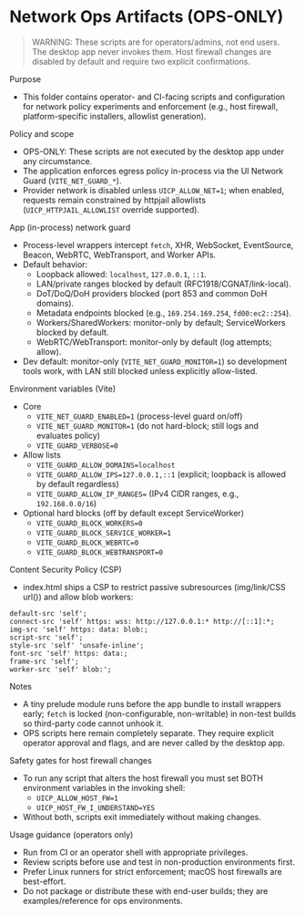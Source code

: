 # Network Ops Artifacts (OPS-ONLY)

> WARNING: These scripts are for operators/admins, not end users. The desktop app never invokes them. Host firewall changes are disabled by default and require two explicit confirmations.

Purpose

- This folder contains operator- and CI-facing scripts and configuration for network policy experiments and enforcement (e.g., host firewall, platform-specific installers, allowlist generation).

Policy and scope

- OPS-ONLY: These scripts are not executed by the desktop app under any circumstance.
- The application enforces egress policy in-process via the UI Network Guard (`VITE_NET_GUARD_*`).
- Provider network is disabled unless `UICP_ALLOW_NET=1`; when enabled, requests remain constrained by httpjail allowlists (`UICP_HTTPJAIL_ALLOWLIST` override supported).

App (in-process) network guard

- Process-level wrappers intercept `fetch`, XHR, WebSocket, EventSource, Beacon, WebRTC, WebTransport, and Worker APIs.
- Default behavior:
  - Loopback allowed: `localhost`, `127.0.0.1`, `::1`.
  - LAN/private ranges blocked by default (RFC1918/CGNAT/link-local).
  - DoT/DoQ/DoH providers blocked (port 853 and common DoH domains).
  - Metadata endpoints blocked (e.g., `169.254.169.254`, `fd00:ec2::254`).
  - Workers/SharedWorkers: monitor-only by default; ServiceWorkers blocked by default.
  - WebRTC/WebTransport: monitor-only by default (log attempts; allow).
- Dev default: monitor-only (`VITE_NET_GUARD_MONITOR=1`) so development tools work, with LAN still blocked unless explicitly allow-listed.

Environment variables (Vite)

- Core
  - `VITE_NET_GUARD_ENABLED=1` (process-level guard on/off)
  - `VITE_NET_GUARD_MONITOR=1` (do not hard-block; still logs and evaluates policy)
  - `VITE_GUARD_VERBOSE=0`
- Allow lists
  - `VITE_GUARD_ALLOW_DOMAINS=localhost`
  - `VITE_GUARD_ALLOW_IPS=127.0.0.1,::1` (explicit; loopback is allowed by default regardless)
  - `VITE_GUARD_ALLOW_IP_RANGES=` (IPv4 CIDR ranges, e.g., `192.168.0.0/16`)
- Optional hard blocks (off by default except ServiceWorker)
  - `VITE_GUARD_BLOCK_WORKERS=0`
  - `VITE_GUARD_BLOCK_SERVICE_WORKER=1`
  - `VITE_GUARD_BLOCK_WEBRTC=0`
  - `VITE_GUARD_BLOCK_WEBTRANSPORT=0`

Content Security Policy (CSP)

- index.html ships a CSP to restrict passive subresources (img/link/CSS url()) and allow blob workers:

```
default-src 'self';
connect-src 'self' https: wss: http://127.0.0.1:* http://[::1]:*;
img-src 'self' https: data: blob:;
script-src 'self';
style-src 'self' 'unsafe-inline';
font-src 'self' https: data:;
frame-src 'self';
worker-src 'self' blob:';
```

Notes

- A tiny prelude module runs before the app bundle to install wrappers early; `fetch` is locked (non-configurable, non-writable) in non-test builds so third-party code cannot unhook it.
- OPS scripts here remain completely separate. They require explicit operator approval and flags, and are never called by the desktop app.

Safety gates for host firewall changes

- To run any script that alters the host firewall you must set BOTH environment variables in the invoking shell:
  - `UICP_ALLOW_HOST_FW=1`
  - `UICP_HOST_FW_I_UNDERSTAND=YES`
- Without both, scripts exit immediately without making changes.

Usage guidance (operators only)

- Run from CI or an operator shell with appropriate privileges.
- Review scripts before use and test in non-production environments first.
- Prefer Linux runners for strict enforcement; macOS host firewalls are best-effort.
- Do not package or distribute these with end-user builds; they are examples/reference for ops environments.
